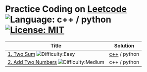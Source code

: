  # Practice Coding on [Leetcode](https://www.leetcode.com) ![Language: c++ / python](https://img.shields.io/badge/Language-c%2B%2B%20%2F%20python-blue.svg) [![License: MIT](https://img.shields.io/badge/License-MIT-yellow.svg)](https://opensource.org/licenses/MIT)
 Title|Solution
----------------|--------
[1. Two Sum](https://leetcode.com/problems/two-sum/description/) ![Difficulty:Easy](https://img.shields.io/badge/-Easy-green.svg) |[c++](https://github.com/noaster/Leetcode/blob/master/TwoSum/twosum.cpp) / python
[2. Add Two Numbers](https://leetcode.com/problems/add-two-numbers/description/) ![Difficulty:Medium](https://img.shields.io/badge/-Medium-yellow.svg)|c++ / python
